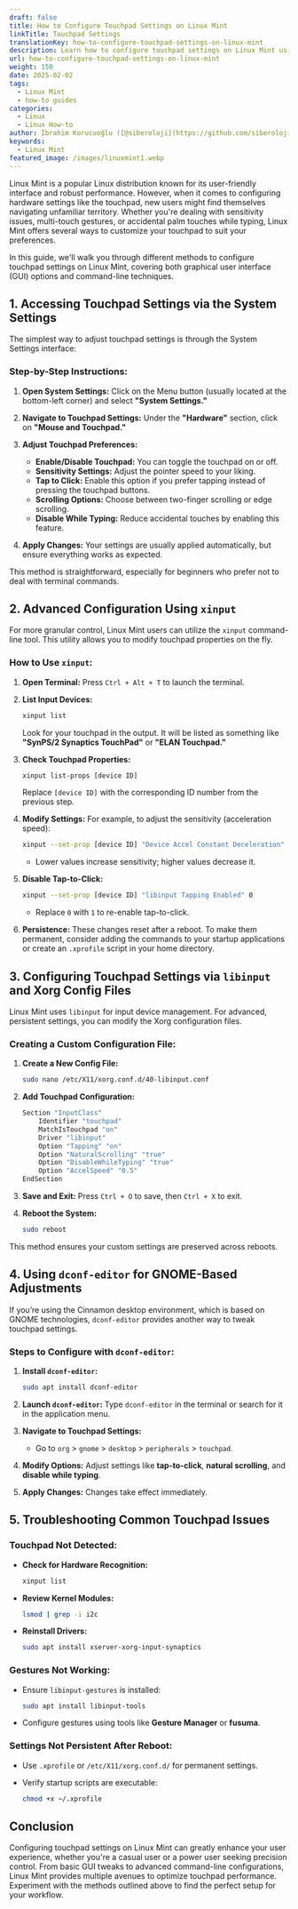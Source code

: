 ```yaml
---
draft: false
title: How to Configure Touchpad Settings on Linux Mint
linkTitle: Touchpad Settings
translationKey: how-to-configure-touchpad-settings-on-linux-mint
description: Learn how to configure touchpad settings on Linux Mint using GUI options, command-line tools, and Xorg configuration files to optimize sensitivity, gestures, and palm detection.
url: how-to-configure-touchpad-settings-on-linux-mint
weight: 150
date: 2025-02-02
tags:
  - Linux Mint
  - how-to guides
categories:
  - Linux
  - Linux How-to
author: İbrahim Korucuoğlu ([@siberoloji](https://github.com/siberoloji))
keywords:
  - Linux Mint
featured_image: /images/linuxmint1.webp
---
```

Linux Mint is a popular Linux distribution known for its user-friendly interface and robust performance. However, when it comes to configuring hardware settings like the touchpad, new users might find themselves navigating unfamiliar territory. Whether you're dealing with sensitivity issues, multi-touch gestures, or accidental palm touches while typing, Linux Mint offers several ways to customize your touchpad to suit your preferences.

In this guide, we'll walk you through different methods to configure touchpad settings on Linux Mint, covering both graphical user interface (GUI) options and command-line techniques.

## **1. Accessing Touchpad Settings via the System Settings**

The simplest way to adjust touchpad settings is through the System Settings interface:

### **Step-by-Step Instructions:**

1. **Open System Settings:** Click on the Menu button (usually located at the bottom-left corner) and select **"System Settings."**
2. **Navigate to Touchpad Settings:** Under the **"Hardware"** section, click on **"Mouse and Touchpad."**
3. **Adjust Touchpad Preferences:**
   - **Enable/Disable Touchpad:** You can toggle the touchpad on or off.
   - **Sensitivity Settings:** Adjust the pointer speed to your liking.
   - **Tap to Click:** Enable this option if you prefer tapping instead of pressing the touchpad buttons.
   - **Scrolling Options:** Choose between two-finger scrolling or edge scrolling.
   - **Disable While Typing:** Reduce accidental touches by enabling this feature.

4. **Apply Changes:** Your settings are usually applied automatically, but ensure everything works as expected.

This method is straightforward, especially for beginners who prefer not to deal with terminal commands.

## **2. Advanced Configuration Using `xinput`**

For more granular control, Linux Mint users can utilize the `xinput` command-line tool. This utility allows you to modify touchpad properties on the fly.

### **How to Use `xinput`:**

1. **Open Terminal:** Press `Ctrl + Alt + T` to launch the terminal.
2. **List Input Devices:**

   ```bash
   xinput list
   ```

   Look for your touchpad in the output. It will be listed as something like **"SynPS/2 Synaptics TouchPad"** or **"ELAN Touchpad."**

3. **Check Touchpad Properties:**

   ```bash
   xinput list-props [device ID]
   ```

   Replace `[device ID]` with the corresponding ID number from the previous step.

4. **Modify Settings:** For example, to adjust the sensitivity (acceleration speed):

   ```bash
   xinput --set-prop [device ID] "Device Accel Constant Deceleration" 2.5
   ```

   - Lower values increase sensitivity; higher values decrease it.

5. **Disable Tap-to-Click:**

   ```bash
   xinput --set-prop [device ID] "libinput Tapping Enabled" 0
   ```

   - Replace `0` with `1` to re-enable tap-to-click.

6. **Persistence:** These changes reset after a reboot. To make them permanent, consider adding the commands to your startup applications or create an `.xprofile` script in your home directory.

## **3. Configuring Touchpad Settings via `libinput` and Xorg Config Files**

Linux Mint uses `libinput` for input device management. For advanced, persistent settings, you can modify the Xorg configuration files.

### **Creating a Custom Configuration File:**

1. **Create a New Config File:**

   ```bash
   sudo nano /etc/X11/xorg.conf.d/40-libinput.conf
   ```

2. **Add Touchpad Configuration:**

   ```bash
   Section "InputClass"
       Identifier "touchpad"
       MatchIsTouchpad "on"
       Driver "libinput"
       Option "Tapping" "on"
       Option "NaturalScrolling" "true"
       Option "DisableWhileTyping" "true"
       Option "AccelSpeed" "0.5"
   EndSection
   ```

3. **Save and Exit:** Press `Ctrl + O` to save, then `Ctrl + X` to exit.
4. **Reboot the System:**

   ```bash
   sudo reboot
   ```

This method ensures your custom settings are preserved across reboots.

## **4. Using `dconf-editor` for GNOME-Based Adjustments**

If you’re using the Cinnamon desktop environment, which is based on GNOME technologies, `dconf-editor` provides another way to tweak touchpad settings.

### **Steps to Configure with `dconf-editor`:**

1. **Install `dconf-editor`:**

   ```bash
   sudo apt install dconf-editor
   ```

2. **Launch `dconf-editor`:** Type `dconf-editor` in the terminal or search for it in the application menu.
3. **Navigate to Touchpad Settings:**
   - Go to `org` > `gnome` > `desktop` > `peripherals` > `touchpad`.
4. **Modify Options:** Adjust settings like **tap-to-click**, **natural scrolling**, and **disable while typing**.
5. **Apply Changes:** Changes take effect immediately.

## **5. Troubleshooting Common Touchpad Issues**

### **Touchpad Not Detected:**

- **Check for Hardware Recognition:**

  ```bash
  xinput list
  ```

- **Review Kernel Modules:**

  ```bash
  lsmod | grep -i i2c
  ```

- **Reinstall Drivers:**

  ```bash
  sudo apt install xserver-xorg-input-synaptics
  ```

### **Gestures Not Working:**

- Ensure `libinput-gestures` is installed:

  ```bash
  sudo apt install libinput-tools
  ```

- Configure gestures using tools like **Gesture Manager** or **fusuma**.

### **Settings Not Persistent After Reboot:**

- Use `.xprofile` or `/etc/X11/xorg.conf.d/` for permanent settings.
- Verify startup scripts are executable:

  ```bash
  chmod +x ~/.xprofile
  ```

## **Conclusion**

Configuring touchpad settings on Linux Mint can greatly enhance your user experience, whether you're a casual user or a power user seeking precision control. From basic GUI tweaks to advanced command-line configurations, Linux Mint provides multiple avenues to optimize touchpad performance. Experiment with the methods outlined above to find the perfect setup for your workflow.
